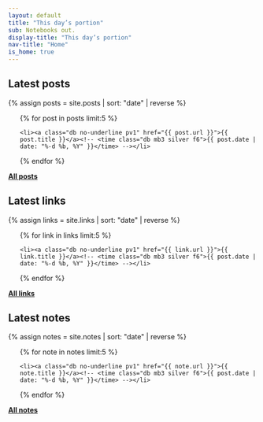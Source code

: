 ```yaml
---
layout: default
title: "This day’s portion"
sub: Notebooks out.
display-title: "This day’s portion"
nav-title: "Home"
is_home: true
---
```


## Latest posts

{% assign posts = site.posts | sort: "date" | reverse %}

<ul class="list mb0 pa0">

{% for post in posts limit:5 %}

    <li><a class="db no-underline pv1" href="{{ post.url }}">{{ post.title }}</a><!-- <time class="db mb3 silver f6">{{ post.date | date: "%-d %b, %Y" }}</time> --></li>

{% endfor %}

</ul>

**[All posts](/posts/)**


## Latest links

{% assign links = site.links | sort: "date" | reverse %}

<ul class="list mb0 pa0">

{% for link in links limit:5 %}

    <li><a class="db no-underline pv1" href="{{ link.url }}">{{ link.title }}</a><!-- <time class="db mb3 silver f6">{{ post.date | date: "%-d %b, %Y" }}</time> --></li>

{% endfor %}

</ul>

**[All links](/links/)**

## Latest notes

{% assign notes = site.notes | sort: "date" | reverse %}

<ul class="list mb0 pa0">

{% for note in notes limit:5 %}

    <li><a class="db no-underline pv1" href="{{ note.url }}">{{ note.title }}</a><!-- <time class="db mb3 silver f6">{{ post.date | date: "%-d %b, %Y" }}</time> --></li>

{% endfor %}

</ul>

**[All notes](/notes/)**
